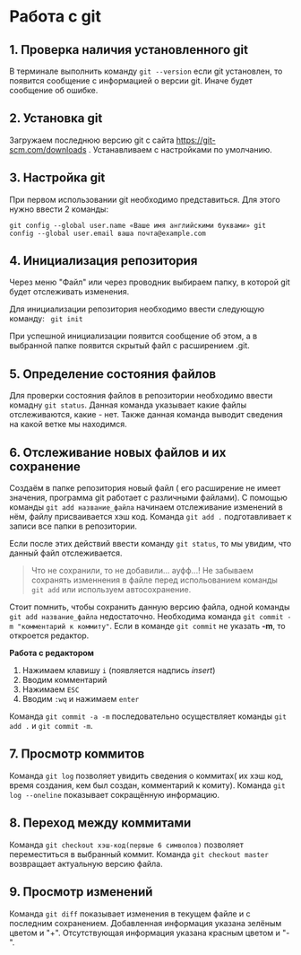 # Работа с git 

## 1. Проверка наличия установленного git
В терминале выполнить команду `git --version`
если git установлен, то появится сообщение с информацией о версии git. Иначе будет сообщение об ошибке.

## 2. Установка git
Загружаем последнюю версию git с сайта https://git-scm.com/downloads . Устанавливаем с настройками по умолчанию. 

## 3. Настройка git
При первом использовании git необходимо представиться. Для этого нужно ввести 2 команды:
```
git config --global user.name «Ваше имя английскими буквами» git config --global user.email ваша почта@example.com
```
## 4. Инициализация репозитория
Через меню "Файл" или через проводник выбираем папку, в которой git будет отслеживать изменения.

Для инициализации репозитория необходимо ввести следующую команду:
` git init`

При успешной инициализации появится сообщение об этом, а в выбранной папке появится скрытый файл с расширением .git.

## 5. Определение состояния файлов
Для проверки состояния файлов в репозитории необходимо ввести комадну `git status`.
Данная команда указывает какие файлы отслеживаются, какие - нет. Также данная команда выводит сведения на какой ветке мы находимся.
  ## 6. Отслеживание новых файлов и их сохранение 
  Создаём в папке репозитория новый файл ( его расширение не имеет значения, программа git работает с различными файлами). С помощью команды `git add название_файла` начинаем отслеживание изменений в нём, файлу присваивается хэш код. Команда `git add .` подготавливает к записи все папки в репозитории.
  
  Если после этих действий ввести команду `git status`, то мы увидим, что данный файл отслеживается.
  > Что не сохранили, то не добавили... ауфф...! Не забываем сохранять изменнения в файле перед испольованием команды `git add` или используем автосохранение.

Стоит помнить, чтобы сохранить данную версию файла, одной команды `git add название_файла` недостаточно. Необходима команда `git commit -m "комментарий к коммиту"`. Если в команде `git commit` не указать **-m**, то откроется редактор. 

**Работа c редактором** 

1. Нажимаем клавишу `i` (появляется надпись *insert*)
2. Вводим комментарий
3. Нажимаем `ESC`
4. Вводим `:wq` и нажимаем `enter`

Команда `git commit -a -m` последовательно осуществляет команды `git add .` и `git commit -m`.

## 7. Просмотр коммитов
Команда `git log` позволяет увидить сведения о коммитах( их хэш код, время создания, кем был создан, комментарий к комиту). Команда `git log --oneline` показывает сокращённую информацию. 
## 8. Переход между коммитами
Команда `git checkout хэш-код(первые 6 символов)` позволяет переместиться в выбранный коммит. 
Команда `git checkout master` возвращает актуальную версию файла.
## 9. Просмотр изменений
Команда `git diff` показывает изменения в текущем файле и с последним сохранением.
Добавленная информация указана зелёным цветом и "+".
Отсутствующая информация указана красным цветом и "-".
